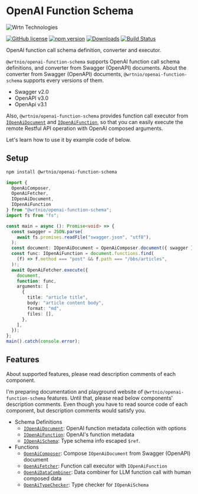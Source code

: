 # OpenAI Function Schema
![Wrtn Technologies](https://github.com/wrtnio/openai-function-schema/assets/13158709/48ee1578-f7cd-4e64-abd9-8354716ec0c9)

[![GitHub license](https://img.shields.io/badge/license-MIT-blue.svg)](https://github.com/wrtnio/openai-function/blob/master/LICENSE)
[![npm version](https://badge.fury.io/js/@wrtnio/openai-function-schema.svg)](https://www.npmjs.com/package/@wrtnio/openai-function-schema)
[![Downloads](https://img.shields.io/npm/dm/@wrtnio/openai-function-schema.svg)](https://www.npmjs.com/package/@wrtnio/openai-function-schema)
[![Build Status](https://github.com/wrtnio/openai-function-schema/workflows/build/badge.svg)](https://github.com/wrtnio/openai-function-schema/actions?query=workflow%3Abuild)

OpenAI function call schema definition, converter and executor.

`@wrtnio/openai-function-schema` supports OpenAI function call schema definitions, and converter from Swagger (OpenAPI) documents. About the converter from Swagger (OpenAPI) documents, `@wrtnio/openai-function-schema` supports every versions of them.

  - Swagger v2.0
  - OpenAPI v3.0
  - OpenApi v3.1

Also, `@wrtnio/openai-function-schema` provides function call executor from [`IOpenAiDocument`](https://github.com/wrtnio/openai-function-schema/blob/master/src/structures/IOpenAiDocument.ts) and [`IOpenAiFunction`](https://github.com/wrtnio/openai-function-schema/blob/master/src/structures/IOpenAiDocument.ts), so that you can easily execute the remote Restful API operation with OpenAI composed arguments.

Let's learn how to use it by example code of below.




## Setup
```bash
npm install @wrtnio/openai-function-schema
```

```typescript
import {
  OpenAiComposer,
  OpenAiFetcher,
  IOpenAiDocument,
  IOpenAiFunction
} from "@wrtnio/openai-function-schema";
import fs from "fs";

const main = async (): Promise<void> => {
  const swagger = JSON.parse(
    await fs.promises.readFile("swagger.json", "utf8"),
  );
  const document: IOpenAiDocument = OpenAiComposer.document({ swagger });
  const func: IOpenAiFunction = document.functions.find(
    (f) => f.method === "post" && f.path === "/bbs/articles",
  )!;
  await OpenAiFetcher.execute({
    document,
    function: func,
    arguments: [
      {
        title: "article title",
        body: "article content body",
        format: "md",
        files: [],
      },
    ],
  });
};
main().catch(console.error);
```




## Features
About supported features, please read description comments of each component.

I'm preparing documentation and playground website of `@wrtnio/openai-function-schema` features. Until that, please read below components' description comments. Even though you have to read source code of each component, but description comments would satisfy you.

- Schema Definitions
  - [`IOpenAiDocument`](https://github.com/wrtnio/openai-function-schema/blob/master/src/structures/IOpenAiDocument.ts): OpenAI function metadata collection with options
  - [`IOpenAiFunction`](https://github.com/wrtnio/openai-function-schema/blob/master/src/structures/IOpenAiFunction.ts): OpenAI's function metadata
  - [`IOpenAiSchema`](https://github.com/wrtnio/openai-function-schema/blob/master/src/structures/IOpenAiSchema.ts): Type schema info escaped `$ref`.
- Functions
  - [`OpenAiComposer`](https://github.com/wrtnio/openai-function-schema/blob/master/src/OpenAiComposer.ts): Compose `IOpenAiDocument` from Swagger (OpenAPI) document
  - [`OpenAiFetcher`](https://github.com/wrtnio/openai-function-schema/blob/master/src/OpenAiFetcher.ts): Function call executor with `IOpenAiFunction`
  - [`OpenAiDataCombiner`](https://github.com/wrtnio/openai-function-schema/blob/master/src/OpenAiDataCombiner.ts): Data combiner for LLM function call with human composed data
  - [`OpenAiTypeChecker`](https://github.com/wrtnio/openai-function-schema/blob/master/src/OpenAiTypeChecker.ts): Type checker for `IOpenAiSchema`
